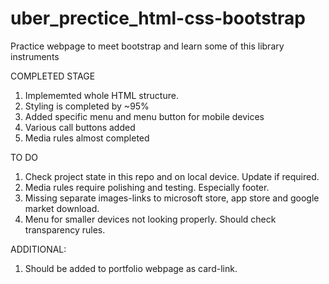 # uber_prectice_html-css-bootstrap
Practice webpage to meet bootstrap and learn some of this library instruments

COMPLETED STAGE

   1. Implememted whole HTML structure.
   2. Styling is completed by ~95%
   3. Added specific menu and menu button for mobile devices
   4. Various call buttons added
   5. Media rules almost completed

TO DO

   1. Check project state in this repo and on local device. Update if required.
   2. Media rules require polishing and testing. Especially footer.
   3. Missing separate images-links to microsoft store, app store and google market download.
   4. Menu for smaller devices not looking properly. Should check transparency rules.

ADDITIONAL:
   
   1. Should be added to portfolio webpage as card-link.
